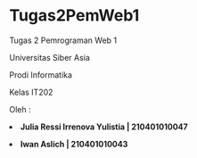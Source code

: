 # Tugas2PemWeb1
Tugas 2 Pemrograman Web 1
<p>Universitas Siber Asia</P>
<p>Prodi Informatika</p>
<p>Kelas IT202</p>
<p>Oleh :</p>
<p><b><li>Julia Ressi Irrenova Yulistia | 210401010047</li></b></p>
<p><b><li>Iwan Aslich | 210401010043</li></b></p>



